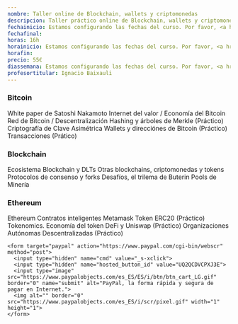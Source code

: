 ```yaml
---
nombre: Taller online de Blockchain, wallets y criptomonedas
descripcion: Taller práctico online de Blockchain, wallets y criptomonedas 
fechainicio: Estamos configurando las fechas del curso. Por favor, <a href="/preferencias.html">indícanos tus preferencias</a> 
fechafinal:
horas: 16h
horainicio: Estamos configurando las fechas del curso. Por favor, <a href="/preferencias.html">indícanos tus preferencias</a>
horafin:
precio: 55€
diassemana: Estamos configurando las fechas del curso. Por favor, <a href="/preferencias.html">indícanos tus preferencias</a>
profesortitular: Ignacio Baixauli
---
```

### Bitcoin
White paper de Satoshi Nakamoto
Internet del valor / Economía del Bitcoin
Red de Bitcoin / Descentralización
Hashing y árboles de Merkle (Práctico)
Criptografía de Clave Asimétrica
Wallets y direcciónes de Bitcoin (Práctico)
Transacciones (Prático)
### Blockchain
Ecosistema Blockchain y DLTs
Otras blockchains, criptomonedas y tokens
Protocolos de consenso y forks
Desafíos, el trilema de Buterin
Pools de Minería
### Ethereum
Ethereum
Contratos inteligentes
Metamask
Token ERC20 (Práctico)
Tokenomics. Economía del token
DeFi y Uniswap (Práctico)
Organizaciones Autónomas Descentralizadas (Práctico)

    <form target="paypal" action="https://www.paypal.com/cgi-bin/webscr" method="post">
      <input type="hidden" name="cmd" value="_s-xclick">
      <input type="hidden" name="hosted_button_id" value="UQ2QCDVCPXJ3E">
      <input type="image" src="https://www.paypalobjects.com/es_ES/ES/i/btn/btn_cart_LG.gif" border="0" name="submit" alt="PayPal, la forma rápida y segura de pagar en Internet.">
      <img alt="" border="0" src="https://www.paypalobjects.com/es_ES/i/scr/pixel.gif" width="1" height="1">
    </form>
